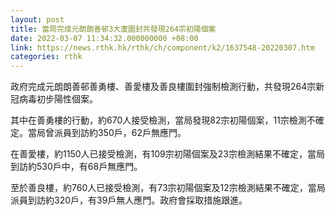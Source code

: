 ```yaml
---
layout: post
title: 當局完成元朗朗善邨3大廈圍封共發現264宗初陽個案
date: 2022-03-07 11:34:32.000000000 +08:00
link: https://news.rthk.hk/rthk/ch/component/k2/1637548-20220307.htm
categories: rthk
---
```


政府完成元朗朗善邨善勇樓、善愛樓及善良樓圍封強制檢測行動，共發現264宗新冠病毒初步陽性個案。

其中在善勇樓的行動，約670人接受檢測，當局發現82宗初陽個案，11宗檢測不確定。當局曾派員到訪約350戶，62戶無應門。

在善愛樓，約1150人已接受檢測，有109宗初陽個案及23宗檢測結果不確定，當局到訪約530戶中，有68戶無應門。

至於善良樓，約760人已接受檢測，有73宗初陽個案及12宗檢測結果不確定，當局派員到訪約320戶，有39戶無人應門。政府會採取措施跟進。

